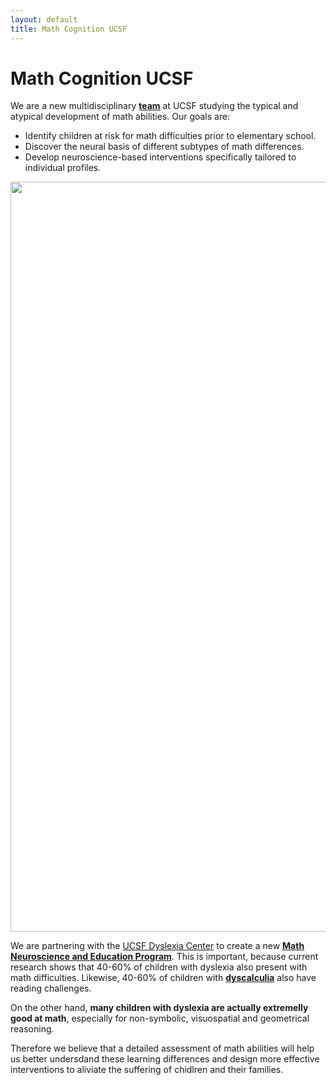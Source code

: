 ```yaml
---
layout: default
title: Math Cognition UCSF
---
```



# Math Cognition UCSF 

We are a new multidisciplinary [**team**](/team) at UCSF studying the typical and atypical development of math abilities. Our goals are:

* Identify children at risk for math difficulties prior to elementary school.
* Discover the neural basis of different subtypes of math differences. 
* Develop neuroscience-based interventions specifically tailored to individual profiles.


<img src="assets/math_program_fig.png" width="1200" class="center">

<!--
<picture>
    <source srcset="assets/math_program.png" media="(min-width: 720px)" width="800"> 
    <img src="images/logo.png" onerror="this.style.display='none'">
</picture>

<picture>
    <source srcset="assets/math_program_fig_vertical.png" media="(max-width: 720px)" width="360">
    <img src="images/logo.png" onerror="this.style.display='none'">
</picture> -->

We are partnering with the [UCSF Dyslexia Center](https://dyslexia.ucsf.edu/) to create a new [**Math Neuroscience and Education Program**](/math_program). This is important, because current research shows that 40-60% of children with dyslexia also present with math difficulties. Likewise, 40-60% of children with [**dyscalculia**](/dyscalculia/) also have reading challenges.

On the other hand, **many children with dyslexia are actually extremelly good at math**, especially for non-symbolic, visuospatial and geometrical reasoning. 

Therefore we believe that a detailed assessment of math abilities will help us better undersdand these learning differences and design more effective interventions to aliviate the suffering of chidlren and their families. 